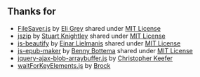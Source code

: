 ## Thanks for

- [FileSaver.js](https://github.com/eligrey/FileSaver.js) by [Eli Grey](https://github.com/eligrey) shared under [MIT License](https://github.com/eligrey/FileSaver.js/blob/master/LICENSE.md)
- [jszip](https://github.com/Stuk/jszip) by [Stuart Knightley](https://github.com/Stuk) shared under [MIT License](https://github.com/Stuk/jszip/blob/master/LICENSE.markdown)
- [js-beautify](https://github.com/beautify-web/js-beautify/tree/master/js/lib) by [Einar Lielmanis](einar@jsbeautifier.org) shared under [MIT License](https://github.com/beautify-web/js-beautify/blob/master/LICENSE)
- [js-epub-maker](https://github.com/bbottema/js-epub-maker) by [Benny Bottema](https://github.com/bbottema) shared under [MIT License](https://github.com/bbottema/js-epub-maker/blob/master/LICENSE)
- [jquery-ajax-blob-arraybuffer.js](https://gist.github.com/SaneMethod/7548768) by [Christopher Keefer](https://github.com/SaneMethod)
- [waitForKeyElements.js](https://gist.github.com/BrockA/2625891) by [Brock](https://github.com/BrockA)
